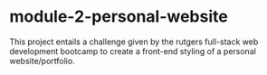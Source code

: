 # module-2-personal-website
This project entails a challenge given by the rutgers full-stack web development bootcamp to create a front-end styling of a personal website/portfolio.

